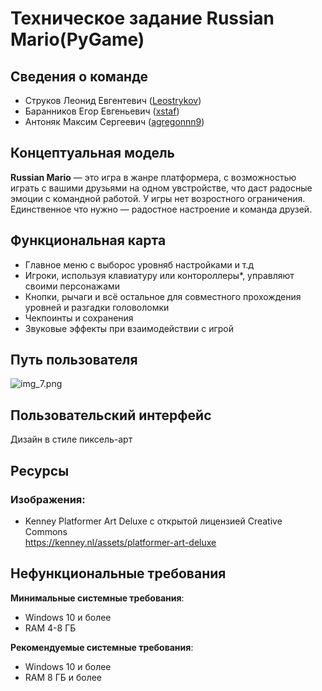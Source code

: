 # Техническое задание Russian Mario(PyGame)

## Сведения о команде
- Струков Леонид Евгентевич ([Leostrykov](https://github.com/Leostrykov))
- Баранников Егор Евгеньевич ([xstaf](https://github.com/xstaf))
- Антоняк Максим Сергеевич ([agregonnn9](https://github.com/agregonnn9))

## Концептуальная модель

**Russian Mario** — это игра в жанре платформера, с возможностью играть с 
вашими друзьями на одном увстройстве, что даст радосные эмоции с командной работой.
У игры нет возростного ограничения. Единственное что нужно — 
радостное настроение и команда друзей.

## Функциональная карта
- Главное меню с выборос уровняб настройками и т.д
- Игроки, используя клавиатуру или контороллеры*, управляют своими персонажами
- Кнопки, рычаги и всё остальное для совместного прохождения уровней и разгадки головоломки
- Чекпоинты и сохранения
- Звуковые эффекты при взаимодействии с игрой

## Путь пользователя

![img_7.png]([img_7.png](https://lh3.googleusercontent.com/fife/AGXqzDk-2M44CSuq_wQTKZj8w_KMIiyy1wkImi6rbdSCIW3S_9iMWM33rxnom2mJXJbXtkGvNNlaO6vDTrPyrYTwPuRodKLs3_pm0vJSPA4mgZFVjEqC99rzAcSOinpZVa4BbMLk1AvEG29XpqfY7fkx-PgtFHIzQJRlglLGuq2CLQ2CPSdcJ21AVC_dqF8sIsMtuNIZkMD1Hc6MKwg2aHnlPKFR1J_Gy9Uopw_OFytIACBecL053t19G0KPQhF6Vt7Fg9rVO5ACgYPpG9hq5G9aryhM3CMPJHHruAHUm5FHmpjZnhLHv_86kxRsDWx8DJBlOYjaq_oCK54Jh8VmWw8kouflClR79UNbIArl0JY_X3jhctr2OQhovO-UyGm8iA3smsYJiDabm9bZdBocp4zrpQhHAXf8PrxGNqjSUnxDzzAb0ttDBR-dLzunzSYmLye1_P5-vg0KihnzYbZvtJWoZcLt-Qx7sdzJJIuv8BMuBacTubDD51FPMQoE3kiy3qYYabPys2pVF0SdExB0xaXBXAayg8My1AtkYHRV1QrnHMlNCXYnu6WoxvRv5BLKBkHP9DUkhLHIM_9oaj6qRFk0RPYK9VJf2ASK40qf52M-rUCoHWxGzc7WTdu3DaR5lkNPVTvdFXdT0CqKA6l3dRipBZBAt3ayHFW0mGjGph-d5wQjADVYwvPPlU3D3SpdY7nCeXnLrXWakoNy8-xh-boHkVHLxvCn26CbU_mc9q2BbDDUhBqahqxQEnDaUX5Ex0SBl7QJHLqj6sB1uHKkodrsaiO6x5jgHXUCyFdLqdJvVGkUx48k_6sFygJo4vkBIWzqzHpv50X45xPVf6YcqxrJCmj1-eXtOSnoJ0rce8NmmwKxo_kDrpnd0ZAB00kgXjWEjG2Ro8dmFJe76gJEZcKe067x9YpNpA0js8VTSsf9KJfuKUmzcU-8h3m0cCStizl4wFq_UI9fZo4-XE7ZvDQGXpkbQjRq3fQVyvhr7ebECAXXOw82pi_pg-YCJBPHKpvTEwOesK8MTwKNCJ8rKLjYvui-C6LTeVK8pTt7l0kBWZfePvXKCa47s4-ikRKrrXKevnBxY60iAyTv6wcwox0TgDOn_ZTnc2hRfd37db2DG00xsBPyMqW-LzgCf9rkHJ1SSgFkmRTsMM_Scg6HAVqUzF0pf80EUtMR7zdX9nI36efBAZAiPZzQTSOSdWs1d9_p0kd8YzMRdw08sGK0UO9uiXZMyazjbY_Iv2D04nzLlJgQUqlsnBqQ6k5gTCshzYnaXzJZG2N1ojr0Y0p5igC-CfzvTKnoa4BIj1bsEmLhuFDvsoEdAklKyoenjstiLPoHR-tg5DED3JIFsKEfU9C8zRm7LIR8WoYuu4LifqLO8krWAo0YIabYfwMzyMgouWdXWpD28U_-9kpc7ru6mzJX4Ny5ivbTbGCIOPFvGDkVI6c0BPLJTF3IBNJkbrcyz14dO6YVyBzJmcUcyNASfOGriVK3jKRHtoX36jmhyFu-DTlpyhCnLeM0BH4-ItmVaNuuEiM=w1920-h925)https://lh3.googleusercontent.com/fife/AGXqzDk-2M44CSuq_wQTKZj8w_KMIiyy1wkImi6rbdSCIW3S_9iMWM33rxnom2mJXJbXtkGvNNlaO6vDTrPyrYTwPuRodKLs3_pm0vJSPA4mgZFVjEqC99rzAcSOinpZVa4BbMLk1AvEG29XpqfY7fkx-PgtFHIzQJRlglLGuq2CLQ2CPSdcJ21AVC_dqF8sIsMtuNIZkMD1Hc6MKwg2aHnlPKFR1J_Gy9Uopw_OFytIACBecL053t19G0KPQhF6Vt7Fg9rVO5ACgYPpG9hq5G9aryhM3CMPJHHruAHUm5FHmpjZnhLHv_86kxRsDWx8DJBlOYjaq_oCK54Jh8VmWw8kouflClR79UNbIArl0JY_X3jhctr2OQhovO-UyGm8iA3smsYJiDabm9bZdBocp4zrpQhHAXf8PrxGNqjSUnxDzzAb0ttDBR-dLzunzSYmLye1_P5-vg0KihnzYbZvtJWoZcLt-Qx7sdzJJIuv8BMuBacTubDD51FPMQoE3kiy3qYYabPys2pVF0SdExB0xaXBXAayg8My1AtkYHRV1QrnHMlNCXYnu6WoxvRv5BLKBkHP9DUkhLHIM_9oaj6qRFk0RPYK9VJf2ASK40qf52M-rUCoHWxGzc7WTdu3DaR5lkNPVTvdFXdT0CqKA6l3dRipBZBAt3ayHFW0mGjGph-d5wQjADVYwvPPlU3D3SpdY7nCeXnLrXWakoNy8-xh-boHkVHLxvCn26CbU_mc9q2BbDDUhBqahqxQEnDaUX5Ex0SBl7QJHLqj6sB1uHKkodrsaiO6x5jgHXUCyFdLqdJvVGkUx48k_6sFygJo4vkBIWzqzHpv50X45xPVf6YcqxrJCmj1-eXtOSnoJ0rce8NmmwKxo_kDrpnd0ZAB00kgXjWEjG2Ro8dmFJe76gJEZcKe067x9YpNpA0js8VTSsf9KJfuKUmzcU-8h3m0cCStizl4wFq_UI9fZo4-XE7ZvDQGXpkbQjRq3fQVyvhr7ebECAXXOw82pi_pg-YCJBPHKpvTEwOesK8MTwKNCJ8rKLjYvui-C6LTeVK8pTt7l0kBWZfePvXKCa47s4-ikRKrrXKevnBxY60iAyTv6wcwox0TgDOn_ZTnc2hRfd37db2DG00xsBPyMqW-LzgCf9rkHJ1SSgFkmRTsMM_Scg6HAVqUzF0pf80EUtMR7zdX9nI36efBAZAiPZzQTSOSdWs1d9_p0kd8YzMRdw08sGK0UO9uiXZMyazjbY_Iv2D04nzLlJgQUqlsnBqQ6k5gTCshzYnaXzJZG2N1ojr0Y0p5igC-CfzvTKnoa4BIj1bsEmLhuFDvsoEdAklKyoenjstiLPoHR-tg5DED3JIFsKEfU9C8zRm7LIR8WoYuu4LifqLO8krWAo0YIabYfwMzyMgouWdXWpD28U_-9kpc7ru6mzJX4Ny5ivbTbGCIOPFvGDkVI6c0BPLJTF3IBNJkbrcyz14dO6YVyBzJmcUcyNASfOGriVK3jKRHtoX36jmhyFu-DTlpyhCnLeM0BH4-ItmVaNuuEiM=w1920-h925)

## Пользовательский интерфейс
Дизайн в стиле пиксель-арт

## Ресурсы

### Изображения:
- Kenney Platformer Art Deluxe с открытой лицензией Creative Commons \
 https://kenney.nl/assets/platformer-art-deluxe

## Нефункциональные требования

**Минимальные системные требования**:
- Windows 10 и более
- RAM 4-8 ГБ

**Рекомендуемые системные требования**:
- Windows 10 и более
- RAM 8 ГБ и более

